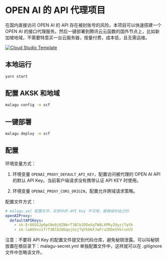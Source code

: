 # OPEN AI 的 API 代理项目

在国内直接访问 OPEN AI 的 API 存在被封账号的风险，本项目可以快速搭建一个 OPEN AI 的接口代理服务。然后一键部署到腾讯云云函数的国外节点上，比如新加坡地域，不需要特意买一台云服务器，按量付费，成本低，且无需运维。

[![Cloud Studio Template](https://cs-res.codehub.cn/common/assets/icon-badge.svg)](https://ide.cloud.tecent.com/#https://github.com/cloudstudio-platform/openai-proxy.git)

## 本地运行

```bash
yarn start
```

## 配置 AKSK 和地域

```bash
malagu config -m scf
```

## 一键部署

```bash
malagu deploy -m scf
```

## 配置

环境变量方式：

1. 环境变量 `OPENAI_PROXY_DEFAULT_API_KEY`，配置访问被代理的 OPEN AI API 的默认 API Key。当前客户端请求没有携带认证 API KEY 时使用。

1. 环境变量 `OPENAI_PROXY_CORS_ORIGIN`，配置允许跨域请求策略。

配置文件方式：

```yaml
# malagu.yml 配置文件，实例中的 API Key 不可用，替换成你自己的
openAIProxy:
  defaultAPIKeys: 
    - sk-Er8O2GJp0pCNo0j8ZNbrT3Blb2DDeSqTW8LXPRyZdyzjTqYb
    - sk-laAUXvv1frT3Blb2DDqojGzjTqYbbkFJwFru2DDeSVkrunU3
```

注意：不要将 API Key 的配置文件提交到代码仓库，避免秘钥泄露。可以叫秘钥放置在根目录下：malagu-secret.yml 单独配置文件中，这样就可以在 .gitignore 文件中忽略该文件。
